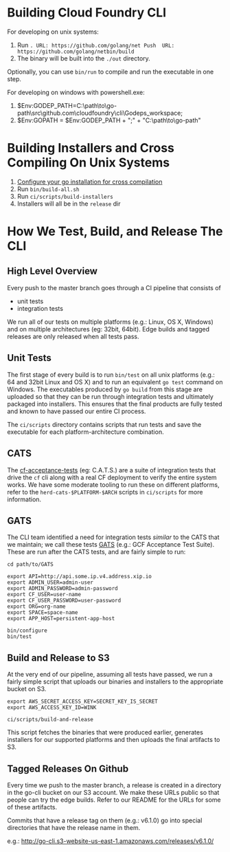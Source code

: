 Building Cloud Foundry CLI
==========================

For developing on unix systems:

1. Run `. URL: https://github.com/golang/net
  Push  URL: https://github.com/golang/netbin/build`
1. The binary will be built into the `./out` directory.

Optionally, you can use `bin/run` to compile and run the executable in one step.

For developing on windows with powershell.exe:
1. $Env:GODEP_PATH=C:\path\to\go-path\src\github.com\cloudfoundry\cli\Godeps\_workspace;
1. $Env:GOPATH = $Env:GODEP_PATH + ";" + "C:\path\to\go-path\"

Building Installers and Cross Compiling On Unix Systems
=======================================================
1. [Configure your go installation for cross compilation](https://stackoverflow.com/questions/12168873/cross-compile-go-on-osx)
1. Run `bin/build-all.sh`
1. Run `ci/scripts/build-installers`
1. Installers will all be in the `release` dir

How We Test, Build, and Release The CLI
=======================================

High Level Overview
-------------------
Every push to the master branch goes through a CI pipeline that consists of

* unit tests
* integration tests

We run all of our tests on multiple platforms (e.g.: Linux, OS X, Windows) and
on multiple architectures (eg: 32bit, 64bit). Edge builds and tagged releases
are only released when all tests pass.

Unit Tests
----------
The first stage of every build is to run `bin/test` on all unix platforms (e.g.: 64 and 32bit Linux and OS X) and to
run an equivalent `go test` command on Windows. The executables produced by `go build` from this stage are uploaded
so that they can be run through integration tests and ultimately packaged into installers. This ensures that the
final products are fully tested and known to have passed our entire CI process.

The `ci/scripts` directory contains scripts that run tests and save the executable for each platform-architecture combination.

CATS
----
The [cf-acceptance-tests](https://github.com/cloudfoundry/cf-acceptance-tests) (eg: C.A.T.S.) are a suite of integration tests that
drive the `cf` cli along with a real CF deployment to verify the entire system works. We have some moderate tooling
to run these on different platforms, refer to the `herd-cats-$PLATFORM-$ARCH` scripts in `ci/scripts` for more
information.


GATS
----
The CLI team identified a need for integration tests *similar* to the CATS that we maintain; we call these tests
[GATS](https://github.com/tjarratt/GATS) (e.g.: GCF Acceptance Test Suite). These are run after the CATS tests,
and are fairly simple to run:

```
cd path/to/GATS

export API=http://api.some.ip.v4.address.xip.io
export ADMIN_USER=admin-user
export ADMIN_PASSWORD=admin-password
export CF_USER=user-name
export CF_USER_PASSWORD=user-password
export ORG=org-name
export SPACE=space-name
export APP_HOST=persistent-app-host

bin/configure
bin/test
```


Build and Release to S3
-----------------------
At the very end of our pipeline, assuming all tests have passed, we run a fairly simple script that uploads our
binaries and installers to the appropriate bucket on S3.

```
export AWS_SECRET_ACCESS_KEY=SECRET_KEY_IS_SECRET
export AWS_ACCESS_KEY_ID=WINK

ci/scripts/build-and-release
```

This script fetches the binaries that were produced earlier, generates installers for our supported platforms
and then uploads the final artifacts to S3.

Tagged Releases On Github
-------------------------
Every time we push to the master branch, a release is created in a directory in the go-cli bucket on our S3 account.
We make these URLs public so that people can try the edge builds.  Refer to our README for the URLs for some of these artifacts.

Commits that have a release tag on them (e.g.: v6.1.0) go into special directories that have the release name in them.

e.g.: http://go-cli.s3-website-us-east-1.amazonaws.com/releases/v6.1.0/
